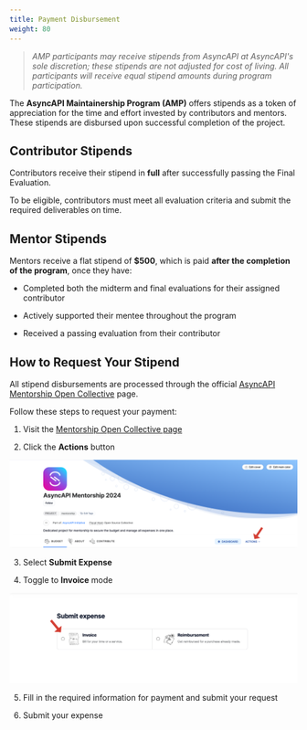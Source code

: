 ```yaml
---
title: Payment Disbursement
weight: 80
---
```


>_AMP participants may receive stipends from AsyncAPI at AsyncAPI's sole discretion; these stipends are not adjusted for cost of living. All participants will receive equal stipend amounts during program participation._

The **AsyncAPI Maintainership Program (AMP)** offers stipends as a token of appreciation for the time and effort invested by contributors and mentors. These stipends are disbursed upon successful completion of the project.

## Contributor Stipends

Contributors receive their stipend in **full** after successfully passing the Final Evaluation.

To be eligible, contributors must meet all evaluation criteria and submit the required deliverables on time.

## Mentor Stipends

Mentors receive a flat stipend of **$500**, which is paid **after the completion of the program**, once they have:

- Completed both the midterm and final evaluations for their assigned contributor

- Actively supported their mentee throughout the program

- Received a passing evaluation from their contributor

## How to Request Your Stipend

All stipend disbursements are processed through the official [AsyncAPI Mentorship Open Collective](https://opencollective.com/asyncapi/projects/asyncapi-mentorship) page.

Follow these steps to request your payment:

1. Visit the [Mentorship Open Collective page](https://opencollective.com/asyncapi/projects/asyncapi-mentorship)
   
2. Click the **Actions** button

![Open Collective Actions Tab](../../../assets/open-collective-action.png)

3. Select **Submit Expense**

4. Toggle to **Invoice** mode

![Open Collective Actions Invoice Toggle](../../../assets/open-collective-invoice.png)

5. Fill in the required information for payment and submit your request

6. Submit your expense